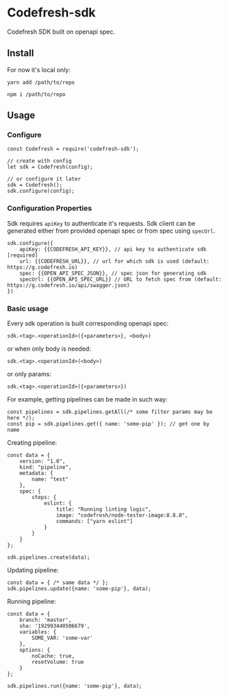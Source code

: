 # Codefresh-sdk

Codefresh SDK built on openapi spec.

## Install
For now it's local only:

`yarn add /path/to/repo`

`npm i /path/to/repo`

## Usage

### Configure

```ecmascript 6
const Codefresh = require('codefresh-sdk');

// create with config
let sdk = Codefresh(config);

// or configure it later
sdk = Codefresh();
sdk.configure(config);
```

### Configuration Properties

Sdk requires `apiKey` to authenticate it's requests. Sdk client can be generated either from 
provided openapi spec or from spec using `specUrl`.

```ecmascript 6
sdk.configure({
    apiKey: {{CODEFRESH_API_KEY}}, // api key to authenticate sdk [required]
    url: {{CODEFRESH_URL}}, // url for which sdk is used (default: https://g.codefresh.io)
    spec: {{OPEN_API_SPEC_JSON}}, // spec json for generating sdk
    specUrl: {{OPEN_API_SPEC_URL}} // URL to fetch spec from (default: https://g.codefresh.io/api/swagger.json)
})
```

### Basic usage

Every sdk operation is built corresponding openapi spec: 

`sdk.<tag>.<operationId>({<parameters>}, <body>)`

or when only body is needed:

`sdk.<tag>.<operationId>(<body>)`

or only params:

`sdk.<tag>.<operationId>({<parameters>})`

For example, getting pipelines can be made in such way:

```ecmascript 6
const pipelines = sdk.pipelines.getAll(/* some filter params may be here */);
const pip = sdk.pipelines.get({ name: 'some-pip' }); // get one by name
```

Creating pipeline:

```ecmascript 6
const data = {
    version: "1.0",
    kind: "pipeline",
    metadata: {
        name: "test"
    },
    spec: {
        steps: {
            eslint: {
                title: "Running linting logic",
                image: "codefresh/node-tester-image:8.8.0",
                commands: ["yarn eslint"]
            }
        }
    }
};

sdk.pipelines.create(data);
```

Updating pipeline:

```ecmascript 6
const data = { /* same data */ };
sdk.pipelines.update({name: 'some-pip'}, data);
```
Running pipeline:

```ecmascript 6
const data = {
    branch: 'master',
    sha: '192993440506679',
    variables: {
        SOME_VAR: 'some-var'
    },
    options: {
        noCache: true,
        resetVolume: true
    }
};

sdk.pipelines.run({name: 'some-pip'}, data);
```
